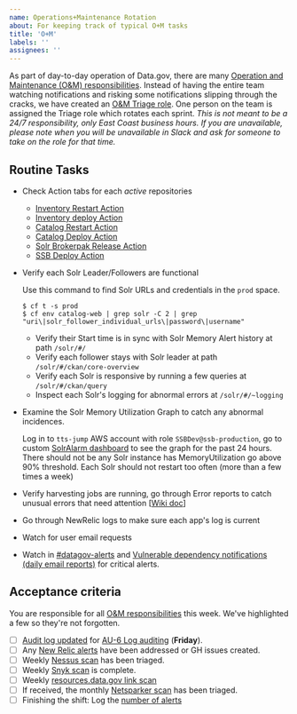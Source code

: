 ```yaml
---
name: Operations+Maintenance Rotation
about: For keeping track of typical O+M tasks
title: 'O+M'
labels: ''
assignees: ''
---
```

As part of day-to-day operation of Data.gov, there are many [Operation and Maintenance (O&M) responsibilities](https://github.com/gsa/data.gov/wiki/Operation-and-Maintenance-Responsibilities). Instead of having the entire team watching notifications and risking some notifications slipping through the cracks, we have created an [O&M Triage role](https://github.com/gsa/data.gov/wiki/Operation-and-Maintenance-Responsibilities#om-triage-rotation). One person on the team is assigned the Triage role which rotates each sprint. _This is not meant to be a 24/7 responsibility, only East Coast business hours. If you are unavailable, please note when you will be unavailable in Slack and ask for someone to take on the role for that time._

## Routine Tasks
- Check Action tabs for each _active_ repositories
  - [Inventory Restart Action](https://github.com/GSA/inventory-app/actions/workflows/restart.yml)
  - [Inventory deploy Action](https://github.com/GSA/inventory-app/actions/workflows/deploy.yml)
  - [Catalog Restart Action](https://github.com/GSA/catalog.data.gov/actions/workflows/restart.yml)
  - [Catalog Deploy Action](https://github.com/GSA/catalog.data.gov/actions/workflows/publish.yml)
  - [Solr Brokerpak Release Action](https://github.com/GSA/datagov-brokerpak-solr/actions/workflows/release.yml)
  - [SSB Deploy Action](https://github.com/GSA/datagov-ssb/actions/workflows/apply.yml)
- Verify each Solr Leader/Followers are functional

  Use this command to find Solr URLs and credentials in the `prod` space.
  ```
  $ cf t -s prod
  $ cf env catalog-web | grep solr -C 2 | grep "uri\|solr_follower_individual_urls\|password\|username"
  ```
  - Verify their Start time is in sync with Solr Memory Alert history at path `/solr/#/`
  - Verify each follower stays with Solr leader at path `/solr/#/ckan/core-overview`
  - Verify each Solr is responsive by running a few queries at `/solr/#/ckan/query`
  - Inspect each Solr's logging for abnormal errors at `/solr/#/~logging`

- Examine the Solr Memory Utilization Graph to catch any abnormal incidences.

  Log in to `tts-jump` AWS account with role `SSBDev@ssb-production`, go to custom [SolrAlarm dashboard](https://us-west-2.console.aws.amazon.com/cloudwatch/home?region=us-west-2#dashboards:name=SolrAlarms;start=PT24H) to see the graph for the past 24 hours. There should not be any Solr instance has MemoryUtilization go above 90% threshold. Each Solr should not restart too often (more than a few times a week)
- Verify harvesting jobs are running, go through Error reports to catch unusual errors that need attention [[Wiki doc](https://github.com/gsa/data.gov/wiki/Operation-and-Maintenance-Responsibilities#harvest-job-report-daily-email-report)]
- Go through NewRelic logs to make sure each app's log is current
- Watch for user email requests
- Watch in [#datagov-alerts](https://gsa-tts.slack.com/archives/C4RGAM1Q8) and [Vulnerable dependency notifications (daily email reports)](https://github.com/gsa/data.gov/wiki/Operation-and-Maintenance-Responsibilities#vulnerable-dependency-notifications-daily-email-reports) for critical alerts.

## Acceptance criteria

You are responsible for all [O&M responsibilities](https://github.com/gsa/data.gov/wiki/Operation-and-Maintenance-Responsibilities) this week. We've highlighted a few so they're not forgotten.

- [ ] [Audit log updated](https://docs.google.com/spreadsheets/d/1z6lqmyNxC7s5MiTt9f6vT41IS2DLLJl4HwEqXvvft40/edit) for [AU-6 Log auditing](https://github.com/gsa/data.gov/wiki/Operation-and-Maintenance-Responsibilities#au-6-log-auditing) (**Friday**).
- [ ] Any [New Relic alerts](https://alerts.newrelic.com/accounts/1601367/incidents) have been addressed or GH issues created.
- [ ] Weekly [Nessus scan](https://github.com/gsa/data.gov/wiki/Operation-and-Maintenance-Responsibilities#nessus-host-scan-report-from-isso) has been triaged.
- [ ] Weekly [Snyk scan](https://github.com/gsa/data.gov/wiki/Operation-and-Maintenance-Responsibilities#automated-dependency-updates-ad-hoc-github-prs) is complete.
- [ ] Weekly [resources.data.gov link scan](https://app.circleci.com/pipelines/github/GSA/resources.data.gov?branch=main)
- [ ] If received, the monthly [Netsparker scan](https://github.com/gsa/data.gov/wiki/Operation-and-Maintenance-Responsibilities#netsparker-compliance-scan-report-from-isso) has been triaged.
- [ ] Finishing the shift: Log the [number of alerts](https://docs.google.com/spreadsheets/d/1u1hSUAQW6FWzphog122stfB6MB9Wiq0NROT3PeicRoM/edit#gid=939071144) 
